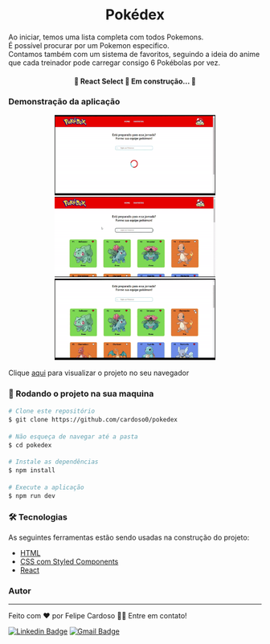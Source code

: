 <h1 align="center">Pokédex</h1>
<p>Ao iniciar, temos uma lista completa com todos Pokemons. <br> É possível procurar por um Pokemon especifico. <br> Contamos também com um sistema de favoritos, seguindo a ideia do anime que cada treinador pode carregar consigo 6 Pokébolas por vez.</p>
<h4 align="center"> 
	🚧  React Select 🚀 Em construção...  🚧
</h4>

### Demonstração da aplicação
<div align="center">
  <img width="320" height="160" src="src/assets/readme/pokedex.gif" alt="demonstração pokedex">
</div>
<div align="center">
  <img width="320" height="160" src="src/assets/readme/busca.gif" alt="demonstração busca">
</div>
<div align="center">
  <img width="320" height="162" src="src/assets/readme/favoritos.gif" alt="demonstração favoritos">
</div>

Clique <a href="https://cardoso0.github.io/pokedex/" target="_blank">aqui</a> para visualizar o projeto no seu navegador

### 🎲 Rodando o projeto na sua maquina

```bash
# Clone este repositório
$ git clone https://github.com/cardoso0/pokedex

# Não esqueça de navegar até a pasta
$ cd pokedex

# Instale as dependências
$ npm install

# Execute a aplicação
$ npm run dev

```

### 🛠 Tecnologias

As seguintes ferramentas estão sendo usadas na construção do projeto:

- [HTML](https://www.w3schools.com/html/)
- [CSS com Styled Components](https://styled-components.com/)
- [React](https://pt-br.reactjs.org/)

### Autor
---
Feito com ❤️ por Felipe Cardoso 👋🏽 Entre em contato!

[![Linkedin Badge](https://img.shields.io/badge/-Felipe-blue?style=flat-square&logo=Linkedin&logoColor=white&link=https://www.linkedin.com/in/felipe-pontes-cardoso-9b93401a0/)](https://www.linkedin.com/in/felipe-pontes-cardoso-9b93401a0/) 
[![Gmail Badge](https://img.shields.io/badge/-felipepontescardoso@yahoo.com.br-blue?style=flat-square&logo=Yahoo&logoColor=white&link=mailto:felipepontescardoso@yahoo.com.br)](mailto:felipepontescardoso@yahoo.com.br)
